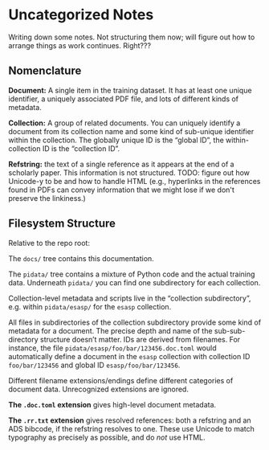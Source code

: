 # Uncategorized Notes

Writing down some notes. Not structuring them now; will figure out how to
arrange things as work continues. Right???


## Nomenclature

**Document:** A single item in the training dataset. It has at least one unique
identifier, a uniquely associated PDF file, and lots of different kinds of
metadata.

**Collection:** A group of related documents. You can uniquely identify a
document from its collection name and some kind of sub-unique identifier within
the collection. The globally unique ID is the “global ID”, the within-collection
ID is the “collection ID”.

**Refstring:** the text of a single reference as it appears at the end of a
scholarly paper. This information is not structured. TODO: figure out how
Unicode-y to be and how to handle HTML (e.g., hyperlinks in the references found
in PDFs can convey information that we might lose if we don't preserve the
linkiness.)


## Filesystem Structure

Relative to the repo root:

The `docs/` tree contains this documentation.

The `pidata/` tree contains a mixture of Python code and the actual
training data. Underneath `pidata/` you can find one subdirectory for each
collection.

Collection-level metadata and scripts live in the “collection subdirectory”, e.g.
within `pidata/esasp/` for the `esasp` collection.

All files in subdirectories of the collection subdirectory provide some kind of
metadata for a document. The precise depth and name of the sub-sub-directory
structure doesn’t matter. IDs are derived from filenames. For instance, the file
`pidata/esasp/foo/bar/123456.doc.toml` would automatically define a
document in the `esasp` collection with collection ID `foo/bar/123456` and global
ID `esasp/foo/bar/123456`.

Different filename extensions/endings define different categories of document
data. Unrecognized extensions are ignored.

**The `.doc.toml` extension** gives high-level document metadata.

**The `.rr.txt` extension** gives resolved references: both a refstring and an
ADS bibcode, if the refstring resolves to one. These use Unicode to match
typography as precisely as possible, and do *not* use HTML.

